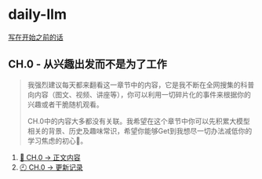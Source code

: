 # daily-llm

[写在开始之前的话](./PREFACE.md)

## CH.0 - 从兴趣出发而不是为了工作

> 我强烈建议每天都来翻看这一章节中的内容，它是我不断在全网搜集的科普向内容（图文、视频、讲座等），你可以利用一切碎片化的事件来根据你的兴趣或者干脆随机观看。
>
> CH.0中的内容大多都没有关联。我希望在这个章节中你可以先积累大模型相关的背景、历史及趣味常识，希望你能够Get到我想尽一切办法减低你的学习焦虑的初心🫡。

1. [📔 CH.0 -> 正文内容](./chapter/CH.0.md)
2. [🕘 CH.0 -> 更新记录](./changelog/CH.0.changelog.md)